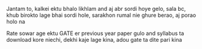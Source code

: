 Jantam to, kalkei ektu bhalo likhlam and aj abr sordi hoye gelo, sala bc, khub birokto lage bhai sordi hole, sarakhon rumal nie ghure berao, aj porao holo na

Rate sowar age ektu GATE er previous year paper gulo and syllabus ta download kore niechi, dekhi kaje lage kina, adou gate ta dite pari kina